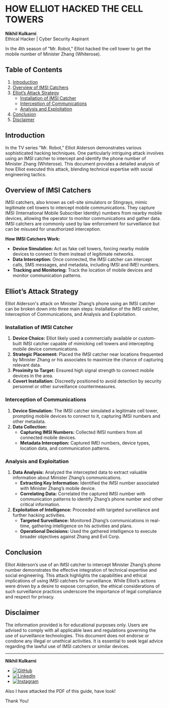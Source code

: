# HOW ELLIOT HACKED THE CELL TOWERS

**Nikhil Kulkarni**  
Ethical Hacker | Cyber Security Aspirant  

In the 4th season of "Mr. Robot," Elliot hacked the cell tower to get the mobile number of Minister Zhang (Whiterose).

## Table of Contents
1. [Introduction](#introduction)
2. [Overview of IMSI Catchers](#overview-of-imsi-catchers)
3. [Elliot’s Attack Strategy](#elliots-attack-strategy)
   - [Installation of IMSI Catcher](#installation-of-imsi-catcher)
   - [Interception of Communications](#interception-of-communications)
   - [Analysis and Exploitation](#analysis-and-exploitation)
4. [Conclusion](#conclusion)
5. [Disclaimer](#disclaimer)

## Introduction

In the TV series "Mr. Robot," Elliot Alderson demonstrates various sophisticated hacking techniques. One particularly intriguing attack involves using an IMSI catcher to intercept and identify the phone number of Minister Zhang (Whiterose). This document provides a detailed analysis of how Elliot executed this attack, blending technical expertise with social engineering tactics.

## Overview of IMSI Catchers

IMSI catchers, also known as cell-site simulators or Stingrays, mimic legitimate cell towers to intercept mobile communications. They capture IMSI (International Mobile Subscriber Identity) numbers from nearby mobile devices, allowing the operator to monitor communications and gather data. IMSI catchers are commonly used by law enforcement for surveillance but can be misused for unauthorized interception.

**How IMSI Catchers Work:**
- **Device Simulation:** Act as fake cell towers, forcing nearby mobile devices to connect to them instead of legitimate networks.
- **Data Interception:** Once connected, the IMSI catcher can intercept calls, SMS messages, and metadata, including IMSI and IMEI numbers.
- **Tracking and Monitoring:** Track the location of mobile devices and monitor communication patterns.

## Elliot’s Attack Strategy

Elliot Alderson's attack on Minister Zhang’s phone using an IMSI catcher can be broken down into three main steps: Installation of the IMSI catcher, Interception of Communications, and Analysis and Exploitation.

### Installation of IMSI Catcher
1. **Device Choice:** Elliot likely used a commercially available or custom-built IMSI catcher capable of mimicking cell towers and intercepting mobile device communications.
2. **Strategic Placement:** Placed the IMSI catcher near locations frequented by Minister Zhang or his associates to maximize the chance of capturing relevant data.
3. **Proximity to Target:** Ensured high signal strength to connect mobile devices in the area.
4. **Covert Installation:** Discreetly positioned to avoid detection by security personnel or other surveillance countermeasures.

### Interception of Communications
1. **Device Simulation:** The IMSI catcher simulated a legitimate cell tower, prompting mobile devices to connect to it, capturing IMSI numbers and other metadata.
2. **Data Collection:**
   - **Capturing IMSI Numbers:** Collected IMSI numbers from all connected mobile devices.
   - **Metadata Interception:** Captured IMEI numbers, device types, location data, and communication patterns.

### Analysis and Exploitation
1. **Data Analysis:** Analyzed the intercepted data to extract valuable information about Minister Zhang’s communications.
   - **Extracting Key Information:** Identified the IMSI number associated with Minister Zhang’s mobile device.
   - **Correlating Data:** Correlated the captured IMSI number with communication patterns to identify Zhang’s phone number and other critical information.
2. **Exploitation of Intelligence:** Proceeded with targeted surveillance and further hacking activities.
   - **Targeted Surveillance:** Monitored Zhang’s communications in real-time, gathering intelligence on his activities and plans.
   - **Operational Decisions:** Used the gathered intelligence to execute broader objectives against Zhang and Evil Corp.

## Conclusion

Elliot Alderson’s use of an IMSI catcher to intercept Minister Zhang’s phone number demonstrates the effective integration of technical expertise and social engineering. This attack highlights the capabilities and ethical implications of using IMSI catchers for surveillance. While Elliot’s actions were driven by a desire to expose corruption, the ethical considerations of such surveillance practices underscore the importance of legal compliance and respect for privacy.

## Disclaimer

The information provided is for educational purposes only. Users are advised to comply with all applicable laws and regulations governing the use of surveillance technologies. This document does not endorse or condone any illegal or unethical activities. It is essential to seek legal advice regarding the lawful use of IMSI catchers or similar devices.

---

**Nikhil Kulkarni**  
- [![GitHub](https://img.shields.io/badge/GitHub-100000?style=for-the-badge&logo=github&logoColor=white)](https://github.com/sftp-nik)
- [![LinkedIn](https://img.shields.io/badge/LinkedIn-0077B5?style=for-the-badge&logo=linkedin&logoColor=white)](https://www.linkedin.com/in/thenikkulkarni/)
- [![Instagram](https://img.shields.io/badge/Instagram-E4405F?style=for-the-badge&logo=instagram&logoColor=white)](https://www.instagram.com/the_nikhilkulkarni)

Also I have attacked the PDF of this guide, have look!

Thank You!